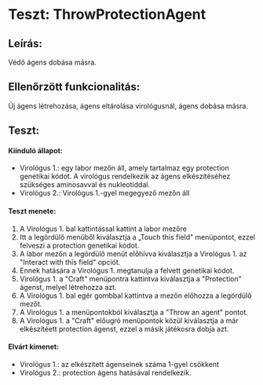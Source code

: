 # Teszt: ThrowProtectionAgent

## Leírás:
Védő ágens dobása másra.

## Ellenőrzött funkcionalitás:
Új ágens létrehozása, ágens eltárolása virológusnál, ágens dobása másra.

## Teszt:

#### Kiinduló állapot:
- Virológus 1.: egy labor mezőn áll, amely tartalmaz egy protection genetikai kódot. A virológus rendelkezik az ágens elkészítéséhez szükséges aminosavval és nukleotiddal.
- Virológus 2.: Virológus 1.-gyel megegyező mezőn áll

#### Teszt menete:
1. A Virológus 1. bal kattintással kattint a labor mezőre
2. Itt a legördülő menüből kiválasztja a „Touch this field” menüpontot, ezzel felveszi a protection genetikai kódot.
3. A labor mezőn a legördülő menüt előhívva kiválasztja a Virológus 1. az "Interact with this field" opciót.
4. Ennek hatására a Virológus 1. megtanulja a felvett genetikai kódot.
5. Virológus 1. a "Craft" menüpontra kattintva kiválasztja a "Protection" ágenst, melyel létrehozza azt.
6. A Virológus 1. bal egér gombbal kattintva a mezőn előhozza a legördülő mezőt.
7. A Virológus 1. a menüpontokból kiválasztja a "Throw an agent" pontot.
8. A Virológus 1. a "Craft" előugró menüpontok közül kiválasztja a már elkészítéett protection ágenst, ezzel a másik játékosra dobja azt.

#### Elvárt kimenet:
- Virológus 1.: az elkészített ágenseinek száma 1-gyel csökkent
- Virológus 2.: protection ágens hatásával rendelkezik.